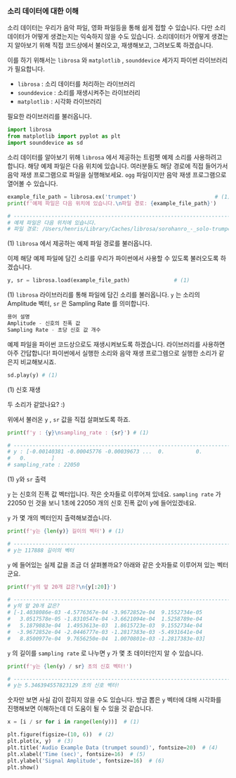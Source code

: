 ### 소리 데이터에 대한 이해

소리 데이터는 우리가 음악 파일, 영화 파일등을 통해 쉽게 접할 수 있습니다. 다만 소리 데이터가 어떻게 생겼는지는 익숙하지 않을 수도 있습니다. 소리데이터가 어떻게 생겼는지 알아보기 위해 직접 코드상에서 불러오고, 재생해보고, 그려보도록 하겠습니다.

이를 하기 위해서는  `librosa` 와 `matplotlib` , `sounddevice`  세가지 파이썬 라이브러리가 필요합니다. 

- `librosa` : 소리 데이터를 처리하는 라이브러리
- `sounddevice` : 소리를 재생시켜주는 라이브러리
- `matplotlib` : 시각화 라이브러리

필요한 라이브러리를 불러옵니다.

```python
import librosa
from matplotlib import pyplot as plt
import sounddevice as sd
```

소리 데이터를 알아보기 위해 `librosa` 에서 제공하는 트럼펫 예제 소리를 사용하려고 합니다. 해당 예제 파일은 다음 위치에 있습니다. 여러분들도 해당 경로에 직접 들어가서 음악 재생 프로그램으로 파일을 실행해보세요. `ogg` 파일이지만 음악 재생 프로그램으로 열어볼 수 있습니다.

```python
example_file_path = librosa.ex('trumpet')                         # (1)
print(f'예제 파일은 다음 위치에 있습니다.\n파일 경로: {example_file_path}')

# -----------------------------------------------------------------------------
# 예제 파일은 다음 위치에 있습니다.
# 파일 경로: /Users/henris/Library/Caches/librosa/sorohanro_-_solo-trumpet-06.ogg
```

(1) `librosa` 에서 제공하는 예제 파일 경로를 불러옵니다.

이제 해당 예제 파일에 담긴 소리를 우리가 파이썬에서 사용할 수 있도록 불러오도록 하겠습니다.

```python
y, sr = librosa.load(example_file_path)              # (1)
```

(1) `librosa` 라이브러리를 통해 파일에 담긴 소리를 불러옵니다. `y` 는 소리의 Amplitude 벡터, `sr` 은 Sampling Rate 를 의미합니다.

```python
용어 설명
Amplitude - 신호의 진폭 값
Sampling Rate - 초당 신호 값 개수
```

예제 파일을 파이썬 코드상으로도 재생시켜보도록 하겠습니다. 라이브러리를 사용하면 아주 간답합니다! 파이썬에서 실행한 소리와 음악 재생 프로그렘으로 실행한 소리가 같은지 비교해보시죠.

```python
sd.play(y) # (1)
```

(1) 신호 재생

두 소리가 같았나요? :)

위에서 불러온 `y` , `sr` 값을 직접 살펴보도록 하죠.

```python
print(f'y : {y}\nsampling_rate : {sr}') # (1)

# -----------------------------------------------------------------------------
# y : [-0.00140381 -0.00045776 -0.00039673 ...  0.          0.
#   0.        ]
# sampling_rate : 22050
```

(1) `y`와 `sr` 출력

`y` 는 신호의 진폭 값 벡터입니다. 작은 숫자들로 이루어져 있네요. `sampling rate` 가 22050 인 것을 보니 1초에 22050 개의 신호 진폭 값이 y에 들어있겠네요.

`y` 가 몇 개의 벡터인지 출력해보겠습니다.

```python
print(f'y는 {len(y)} 길이의 벡터') # (1)

# -----------------------------------------------------------------------------
# y는 117888 길이의 벡터
```

`y` 에 들어있는 실제 값을 조금 더 살펴볼까요? 아래와 같은 숫자들로 이루어져 있는 벡터군요.

```python
print(f'y의 앞 20개 값은?\n{y[:20]}')

# -----------------------------------------------------------------------------
# y의 앞 20개 값은?
# [-1.4038086e-03 -4.5776367e-04 -3.9672852e-04  9.1552734e-05
#   3.0517578e-05 -1.8310547e-04 -3.6621094e-04  1.5258789e-04
#   5.1879883e-04  1.4953613e-03  1.8615723e-03  9.1552734e-04
#  -3.9672852e-04 -2.0446777e-03 -1.2817383e-03 -5.4931641e-04
#   8.8500977e-04  9.7656250e-04  1.0070801e-03 -1.2817383e-03]
```

`y` 의 길이를 `sampling rate` 로 나누면 `y` 가 몇 초 데이터인지 알 수 있습니다.

```python
print(f'y는 {len(y) / sr} 초의 신호 벡터!')

# -----------------------------------------------------------------------------
# y는 5.346394557823129 초의 신호 벡터!
```

숫자만 보면 사실 감이 잡히지 않을 수도 있습니다. 방금 뽑은 `y` 벡터에 대해 시각화를 진행해보면 이해하는데 더 도움이 될 수 있을 것 같습니다.

```python
x = [i / sr for i in range(len(y))]  # (1)

plt.figure(figsize=(10, 6))  # (2)
plt.plot(x, y)  # (3)
plt.title('Audio Example Data (trumpet sound)', fontsize=20)  # (4)
plt.xlabel('Time (sec)', fontsize=16)  # (5)
plt.ylabel('Signal Amplitude', fontsize=16)  # (6)
plt.show()
```